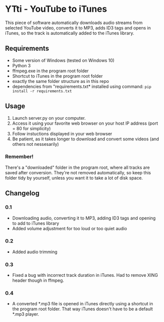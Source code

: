 # YTti - YouTube to iTunes
This piece of software automatically downloads audio streams from selected YouTube video, converts it to MP3, adds ID3 tags and opens in iTunes, so the track is automatically added to the iTunes library.

## Requirements
- Some version of Windows (tested on Windows 10)
- Python 3
- ffmpeg.exe in the program root folder
- Shortcut to iTunes in the program root folder
- exactly the same folder structure as in this repo
- dependencies from "requirements.txt* installed using command: `pip install -r requirements.txt`

## Usage
1. Launch server.py on your computer.
1. Access it using your favorite web browser on your host IP address (port = 80 for simplicity)
1. Follow instuctions displayed in your web browser
1. Be patient, as it takes longer to download and convert some videos (and others not nessesarily)
### Remember!
There's a "downloaded" folder in the program root, where all tracks are saved after conversion. They're not removed automatically, so keep this folder tidy by yourself, unless you want it to take a lot of disk space.



## Changelog
### 0.1
- Downloading audio, converting it to MP3, adding ID3 tags and opening to add to iTunes library
- Added volume adjustment for too loud or too quiet audio
### 0.2
- Added audio trimming
### 0.3
- Fixed a bug with incorrect track duration in iTunes. Had to remove XING header though in ffmpeg.
### 0.4
- A converted *.mp3 file is opened in iTunes directly using a shortcut in the program root folder. That way iTunes doesn't have to be a default *.mp3 player.